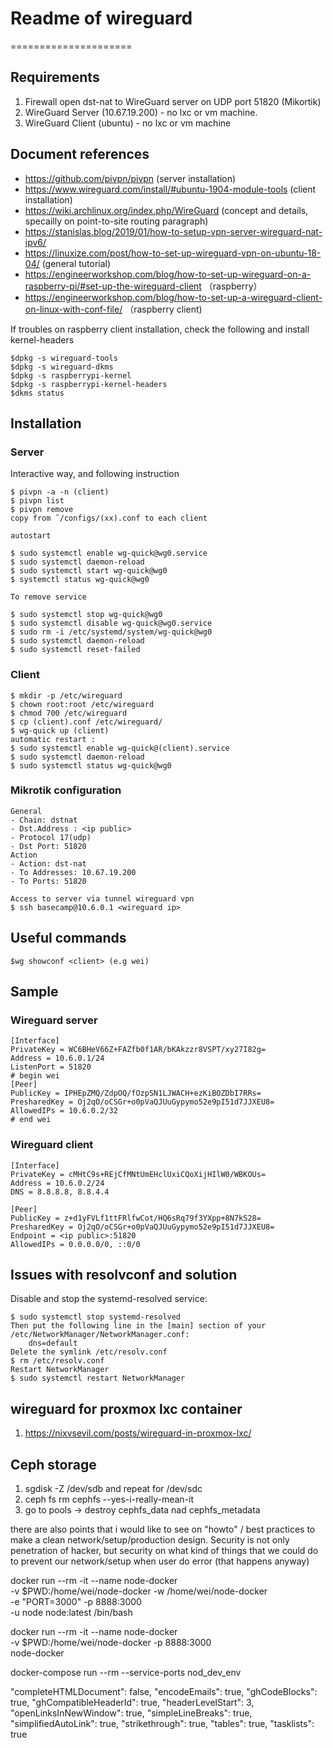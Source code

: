 # Readme of wireguard

=====================

## Requirements

1. Firewall open dst-nat to WireGuard server on UDP port 51820 (Mikortik)
2. WireGuard Server (10.67.19.200) - no lxc or vm machine.
3. WireGuard Client (ubuntu) - no lxc or vm machine

## Document references

- <https://github.com/pivpn/pivpn> (server installation)
- <https://www.wireguard.com/install/#ubuntu-1904-module-tools> (client installation)
- <https://wiki.archlinux.org/index.php/WireGuard> (concept and details, specailly on point-to-site routing paragraph)
- <https://stanislas.blog/2019/01/how-to-setup-vpn-server-wireguard-nat-ipv6/>
- <https://linuxize.com/post/how-to-set-up-wireguard-vpn-on-ubuntu-18-04/> (general tutorial)
- <https://engineerworkshop.com/blog/how-to-set-up-wireguard-on-a-raspberry-pi/#set-up-the-wireguard-client> （raspberry）
- <https://engineerworkshop.com/blog/how-to-set-up-a-wireguard-client-on-linux-with-conf-file/> （raspberry client)

If troubles on raspberry client installation, check the following and install kernel-headers

```$find /lib/modules -name wireguard.ko
$dpkg -s wireguard-tools
$dpkg -s wireguard-dkms
$dpkg -s raspberrypi-kernel
$dpkg -s raspberrypi-kernel-headers
$dkms status
```

## Installation

### Server

Interactive way, and following instruction

```$ curl -L <https://install.pivpn.io> | bash
$ pivpn -a -n (client)
$ pivpn list
$ pivpn remove
copy from ˜/configs/(xx).conf to each client

autostart

$ sudo systemctl enable wg-quick@wg0.service
$ sudo systemctl daemon-reload
$ sudo systemctl start wg-quick@wg0
$ systemctl status wg-quick@wg0

To remove service

$ sudo systemctl stop wg-quick@wg0
$ sudo systemctl disable wg-quick@wg0.service
$ sudo rm -i /etc/systemd/system/wg-quick@wg0
$ sudo systemctl daemon-reload
$ sudo systemctl reset-failed
```

### Client

```$ apt install resolvconf
$ mkdir -p /etc/wireguard
$ chown root:root /etc/wireguard
$ chmod 700 /etc/wireguard
$ cp (client).conf /etc/wireguard/
$ wg-quick up (client)
automatic restart :
$ sudo systemctl enable wg-quick@(client).service
$ sudo systemctl daemon-reload
$ sudo systemctl status wg-quick@wg0
```

### Mikrotik configuration

```IP/Firewall/NAT
General
- Chain: dstnat
- Dst.Address : <ip public>
- Protocol 17(udp)
- Dst Port: 51820
Action
- Action: dst-nat
- To Addresses: 10.67.19.200
- To Ports: 51820

Access to server via tunnel wireguard vpn
$ ssh basecamp@10.6.0.1 <wireguard ip>
```

## Useful commands

```$ wg
$wg showconf <client> (e.g wei)
```

## Sample

### Wireguard server

```root@basecamp07:/home/basecamp# more /etc/wireguard/wg0.conf
[Interface]
PrivateKey = WC6BHeV66Z+FAZfb0f1AR/bKAkzzr8VSPT/xy27I82g=
Address = 10.6.0.1/24
ListenPort = 51820
# begin wei
[Peer]
PublicKey = IPHEpZMQ/ZdpOQ/fOzpSN1LJWACH+ezKiBOZDbI7RRs=
PresharedKey = Oj2qO/oCSGr+o0pVaQJUuGypymo52e9pI51d7JJXEU8=
AllowedIPs = 10.6.0.2/32
# end wei
```

### Wireguard client

```root@osboxes:/home/osboxes# more /etc/wireguard/wei.conf
[Interface]
PrivateKey = cMHtC9s+REjCfMNtUmEHclUxiCQoXijHIlW0/WBKOUs=
Address = 10.6.0.2/24
DNS = 8.8.8.8, 8.8.4.4

[Peer]
PublicKey = z+d1yFVLf1ttFRlfwCot/HQ6sRq79f3YXpp+8N7kS28=
PresharedKey = Oj2qO/oCSGr+o0pVaQJUuGypymo52e9pI51d7JJXEU8=
Endpoint = <ip public>:51820
AllowedIPs = 0.0.0.0/0, ::0/0
```

## Issues with resolvconf and solution

Disable and stop the systemd-resolved service:

```$sudo systemctl disable systemd-resolved
$ sudo systemctl stop systemd-resolved
Then put the following line in the [main] section of your /etc/NetworkManager/NetworkManager.conf:
    dns=default
Delete the symlink /etc/resolv.conf
$ rm /etc/resolv.conf
Restart NetworkManager
$ sudo systemctl restart NetworkManager
```

## wireguard for proxmox lxc container

1. <https://nixvsevil.com/posts/wireguard-in-proxmox-lxc/>

## Ceph storage

1. sgdisk -Z /dev/sdb  and repeat for /dev/sdc
2. ceph fs rm cephfs --yes-i-really-mean-it
3. go to pools -> destroy cephfs_data nad cephfs_metadata

there are also points that i would like to see on "howto" / best practices to make a clean network/setup/production design. Security is not only penetration of hacker, but security on what kind of things that we could do to prevent our network/setup when user do error (that happens anyway)

docker run --rm -it --name node-docker \
-v $PWD:/home/wei/node-docker -w /home/wei/node-docker \
-e "PORT=3000" -p 8888:3000  \
-u node node:latest /bin/bash

docker run --rm -it --name node-docker \
-v $PWD:/home/wei/node-docker -p 8888:3000 \
node-docker

docker-compose run --rm --service-ports nod_dev_env


 "completeHTMLDocument": false,
    "encodeEmails": true,
    "ghCodeBlocks": true,
    "ghCompatibleHeaderId": true,
    "headerLevelStart": 3,
    "openLinksInNewWindow": true,
    "simpleLineBreaks": true,
    "simplifiedAutoLink": true,
    "strikethrough": true,
    "tables": true,
    "tasklists": true